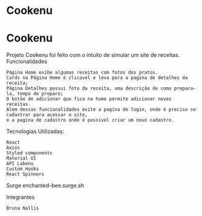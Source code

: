 # Cookenu
# Cookenu
Projeto Cookenu foi feito com o intuito de simular um site de receitas.
Funcionalidades

    Página Home exibe algumas receitas com fotos dos pratos.
    Cards na Página Home é clicavel e leva para a pagina de detalhes da receita;
    Página Detalhes possui foto da receita, uma descrição de como prepara-la, tempo de preparo;
    O botão de adicionar que fica na home permite adicionar novas receitas.
    Além dessas funcionalidades exite a pagina de login, onde é preciso se cadastrar para acessar o site,
    e a pagina de cadastro onde é possivel criar um novo cadastro.

Tecnologias Utilizadas:

    React
    Axios
    Styled components
    Material UI
    API Labenu
    Custom Hooks
    React Spinners

Surge
enchanted-bee.surge.sh

Integrantes

    Bruna Nallis
    